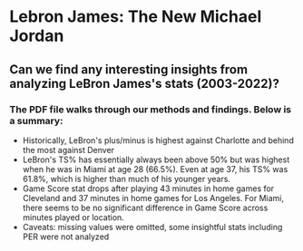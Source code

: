 # Lebron James: The New Michael Jordan

## Can we find any interesting insights from analyzing LeBron James's stats (2003-2022)?

### The PDF file walks through our methods and findings. Below is a summary:

- Historically, LeBron's plus/minus is highest against Charlotte and behind the most against Denver
- LeBron's TS% has essentially always been above 50% but was highest when he was in Miami at age 28 (66.5%). Even at age 37, his TS% was 61.8%, which is higher than much of his younger years. 
- Game Score stat drops after playing 43 minutes in home games for Cleveland and 37 minutes in home games for Los Angeles. For Miami, there seems to be no significant difference in Game Score across minutes played or location.
- Caveats: missing values were omitted, some insightful stats including PER were not analyzed

<br>

